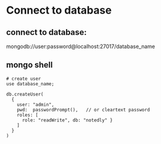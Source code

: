 # Connect to database

## connect to database:
mongodb://user:password@localhost:27017/database_name

## mongo shell

```shell
# create user
use database_name;

db.createUser(
  {
    user: "admin",
    pwd:  passwordPrompt(),   // or cleartext password
    roles: [
      role: "readWrite", db: "notedly" }
    ]
  }
)
```
